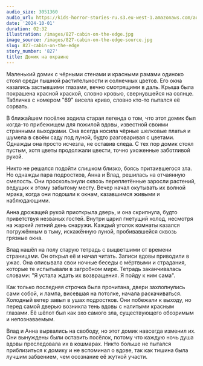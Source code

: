 ```yaml
---
audio_size: 3051360
audio_url: https://kids-horror-stories-ru.s3.eu-west-1.amazonaws.com/audio/827-cabin-on-the-edge.mp3
date: '2024-10-01'
duration: 02:32
illustration: /images/827-cabin-on-the-edge.jpg
image_source: /images/827-cabin-on-the-edge-source.jpg
slug: 827-cabin-on-the-edge
story_number: '827'
title: Домик на окраине
---
```


Маленький домик с чёрными стенами и красными рамами одиноко стоял среди пышной растительности и солнечных цветов. Его окна казались застывшими глазами, вечно смотрящими в даль. Крыша была покрашена красной краской, словно кровью, свернувшейся на солнце. Табличка с номером "69" висела криво, словно кто-то пытался её сорвать.

В ближайшем посёлке ходила старая легенда о том, что этот домик был когда-то прибежищем для пожилой вдовы, известной своими странными выходками. Она всегда носила чёрные шелковые платья и шумела в своём саду под луной, будто разговаривая с цветами. Однажды она просто исчезла, не оставив следа. С тех пор домик стоял пустым, хотя цветы продолжали цвести, точно ухоженные заботливой рукой.

Никто не решался подойти слишком близко, боясь притаившегося зла. Но однажды пара подростков, Анна и Влад, решилась на отчаянную смелость. Они проскользнули сквозь переплетённые заросли растений, ведущих к этому забытому месту. Вечер начал окутывать их волной мрака, когда они подошли к окнам, казавшимся живыми и наблюдающими.

Анна дрожащей рукой приоткрыла дверь, и она скрипнула, будто приветствуя незваных гостей. Внутри царил гнетущий холод, несмотря на жаркий летний день снаружи. Каждый уголок комнаты казался погружённым в тьму, искажённую луной, пробивавшейся сквозь грязные окна.

Влад нашёл на полу старую тетрадь с выцветшими от времени страницами. Он открыл её и начал читать. Записи вдовы приводили в ужас. Она описывала свои ночные беседы с мёртвыми и страдания, которые те испытывали в загробном мире. Тетрадь заканчивалась словами: "Я устала ждать их возвращения. Я пойду к ним сама".

Как только последняя строчка была прочитана, двери захлопнулись сами собой, и лампа, висевшая на потолке, начала раскачиваться. Холодный ветер завыл в ушах подростков. Они побежали к выходу, но перед самой дверью возникла тень вдовы с налитыми красным глазами. Её шёпот был как эхо самого зла, существующего обозримым и непознаваемым.

Влад и Анна вырвались на свободу, но этот домик навсегда изменил их. Они вынуждены были оставить посёлок, потому что каждую ночь душа вдовы преследовала их в кошмарах. Никто больше не пытался приблизиться к домику и не вспоминал о вдове, так как тишина была лучшим забвением, чем осознание её жуткой участи.